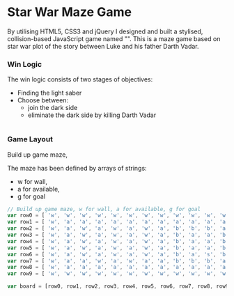 # Star War Maze Game

By utilising HTML5, CSS3 and jQuery I designed and built a stylised, collision-based JavaScript game named "". This is a maze game based on star war plot of the story between Luke and his father Darth Vadar.

### Win Logic

The win logic consists of two stages of objectives:

- Finding the light saber
- Choose between:
	- join the dark side
	- eliminate the dark side by killing Darth Vadar

```js

```



### Game Layout

Build up game maze,

The maze has been defined by arrays of strings:

- w for wall,
- a for available,
- g for goal

```js
// Build up game maze, w for wall, a for available, g for goal
var row0 = [ 'w', 'w', 'w', 'w', 'w', 'w', 'w', 'w', 'w', 'w', 'w', 'w', 'w', 'w', 'w', 'w', 'w', 'w'];
var row1 = [ 'w', 'a', 'a', 'a', 'a', 'a', 'a', 'a', 'a', 'a', 'a', 'a', 'a', 'a', 'a', 'a', 'a', 'w'];
var row2 = [ 'w', 'a', 'w', 'a', 'w', 'a', 'w', 'a', 'b', 'b', 'b', 'a', 'a', 'w', 'w', 'w', 'a', 'w'];
var row3 = [ 'w', 'a', 'w', 'a', 'w', 'a', 'w', 'a', 'b', 'a', 'a', 'b', 'a', 'a', 'w', 'a', 'a', 'w'];
var row4 = [ 'w', 'a', 'w', 'a', 'w', 'a', 'w', 'a', 'b', 'a', 'a', 'b', 'a', 'a', 'w', 'a', 'a', 'w'];
var row5 = [ 'w', 'a', 'w', 'a', 'w', 'a', 'w', 'a', 'b', 'a', 'a', 'b', 'a', 'a', 'w', 'a', 'a', 'w'];
var row6 = [ 'w', 'a', 'w', 'a', 'w', 'a', 'w', 'a', 'b', 'a', 's', 'b', 'a', 'a', 'w', 'a', 'a', 'w'];
var row7 = [ 'w', 'a', 'a', 'w', 'a', 'w', 'a', 'a', 'b', 'b', 'b', 'a', 'a', 'w', 'w', 'w', 'a', 'w'];
var row8 = [ 'w', 'a', 'a', 'a', 'a', 'a', 'a', 'a', 'a', 'a', 'a', 'a', 'a', 'a', 'a', 'a', 'g', 'w'];
var row9 = [ 'w', 'w', 'w', 'w', 'w', 'w', 'w', 'w', 'w', 'w', 'w', 'w', 'w', 'w', 'w', 'w', 'w', 'w'];

var board = [row0, row1, row2, row3, row4, row5, row6, row7, row8, row9];
```

